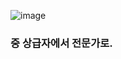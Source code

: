 ![image](https://user-images.githubusercontent.com/51357635/127741063-d0324c53-09a8-4000-b5a2-5b3550d50dcc.png)

### 중 상급자에서 전문가로.
